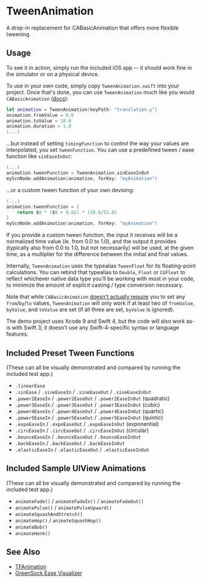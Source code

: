 # TweenAnimation
A drop-in replacement for CABasicAnimation that offers more flexible tweening.

## Usage
To see it in action, simply run the included iOS app -- it should work fine in the simulator or on a physical device.

To use in your own code, simply copy `TweenAnimation.swift` into your project. Once that's done, you can use `TweenAnimation` much like you would `CABasicAnimation` ([docs](https://developer.apple.com/documentation/quartzcore/cabasicanimation)):
```swift
let animation = TweenAnimation(keyPath: "translation.y")
animation.fromValue = 0.0
animation.toValue = 10.0
animation.duration = 1.0
(...)
```
...but instead of setting `timingFunction` to control the way your values are interpolated, you set `tweenFunction`. You can use a predefined tween / ease function like `sinEaseInOut`:
```swift
(...)
animation.tweenFunction = TweenAnimation.sinEaseInOut
myScnNode.addAnimation(animation, forKey: "myAnimation")
```
...or a custom tween function of your own devising:
```swift
(...)
animation.tweenFunction = {
    return $0 * ($0 + 0.02) * (50.0/51.0)
}
myScnNode.addAnimation(animation, forKey: "myAnimation")
```

If you provide a custom tween function, the input it receives will be a normalized time value (ie. from 0.0 to 1.0), and the output it provides (typically also from 0.0 to 1.0, but not necessarily) will be used, at the given time, as a multiplier for the difference between the initial and final values.

Internally, `TweenAnimation` uses the typealias `TweenFloat` for its floating-point calculations. You can rebind that typealias to `Double`, `Float` or `CGFloat` to reflect whichever native data type you'll be working with most in your code, to minimize the amount of explicit casting / type conversion necessary.

Note that while `CABasicAnimation` [doesn't actually require](https://developer.apple.com/documentation/quartzcore/cabasicanimation) you to set any `from`/`by`/`to` values, `TweenAnimation` will only work if at least two of `fromValue`, `byValue`, and `toValue` are set (if all three are set, `byValue` is ignored).

The demo project uses Xcode 9 and Swift 4, but the code will also work as-is with Swift 3; it doesn't use any Swift-4-specific syntax or language features.

## Included Preset Tween Functions
(These can all be visually demonstrated and compared by running the included test app.)
- `.linearEase`
- `.sinEase` / `.sineEaseIn` / `.sineEaseOut` / `.sineEaseInOut`
- `.power2EaseIn` / `.power2EaseOut` / `.power2EaseInOut` (quadratic)
- `.power3EaseIn` / `.power3EaseOut` / `.power3EaseInOut` (cubic)
- `.power4EaseIn` / `.power4EaseOut` / `.power4EaseInOut` (quartic)
- `.power5EaseIn` / `.power5EaseOut` / `.power5EaseInOut` (quintic)
- `.expoEaseIn` / `.expoEaseOut` / `.expoEaseInOut` (exponential)
- `.circEaseIn` / `.circEaseOut` / `.circEaseInOut` (circular)
- `.bounceEaseIn` / `.bounceEaseOut` / `.bounceEaseInOut`
- `.backEaseIn` / `.backEaseOut` / `.backEaseInOut`
- `.elasticEaseIn` / `.elasticEaseOut` / `.elasticEaseInOut`

## Included Sample UIView Animations
(These can all be visually demonstrated and compared by running the included test app.)
- `animateFade()` / `animateFadeIn()` / `animateFadeOut()`
- `animatePulse()` / `animatePulseUpward()`
- `animateSquashAndStretch()`
- `animateHop()` / `animateSquashHop()`
- `animateBob()`
- `animateHonk()`


## See Also
- [TFAnimation](https://github.com/luowenxing/TFAnimation/)
- [GreenSock Ease Visualizer](https://greensock.com/ease-visualizer)
